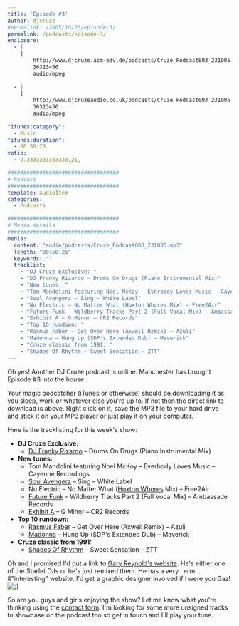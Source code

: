 ```yaml
---
title: 'Episode #3'
author: djcruze
#permalink: /2005/10/26/episode-3/
permalink: /podcasts/episode-3/
enclosure:
  - |
    |
        http://www.djcruze.acm-edv.de/podcasts/Cruze_Podcast003_231005.mp3
        36323456
        audio/mpeg
        
  - |
    |
        http://www.djcruzeaudio.co.uk/podcasts/Cruze_Podcast003_231005.mp3
        36323456
        audio/mpeg
        
"itunes:category":
  - Music
"itunes:duration":
  - 00:50:26
votio:
  - 9.3333333333333,21,

###################################
# Podcast
###################################
template: audioItem
categories:
  - Podcasts

###################################
# Media details
###################################
media:
  content: "audio/podcasts/Cruze_Podcast003_231005.mp3"
  length: "00:50:26"
  keywords: ""
  tracklist:
    - "DJ Cruze Exclusive: "
    - "DJ Franky Rizardo – Drums On Drugs (Piano Instrumental Mix)"
    - "New tunes: "
    - "Tom Mandolini featuring Noel McKoy – Everbody Loves Music – Cayenne Recordings"
    - "Soul Avengerz – Sing – White Label"
    - "Nu Electric – No Matter What (Hoxton Whores Mix) – Free2Air"
    - "Future Funk – Wildberry Tracks Part 2 (Full Vocal Mix) – Ambassade Records"
    - "Exhibit A – G Minor – CR2 Records"
    - "Top 10 rundown: "
    - "Rasmus Faber – Get Over Here (Axwell Remix) – Azuli"
    - "Madonna – Hung Up (SDP's Extended Dub) – Maverick"
    - "Cruze classic from 1991: "
    - "Shades Of Rhythm – Sweet Sensation – ZTT"
---
```

Oh yes! Another DJ Cruze podcast is online. Manchester has brought Episode #3 into the house:

Your magic podcatcher (iTunes or otherwise) should be downloading it as you sleep, work or whatever else you're up to. If not then the direct link to download is above. Right click on it, save the MP3 file to your hard drive and stick it on your MP3 player or just play it on your computer.

Here is the tracklisting for this week's show:

  * **DJ Cruze Exclusive:** 
      * [DJ Franky Rizardo][3] – Drums On Drugs (Piano Instrumental Mix)
  * **New tunes:** 
      * Tom Mandolini featuring Noel McKoy – Everbody Loves Music – Cayenne Recordings
      * [Soul Avengerz][4] – Sing – White Label
      * Nu Electric – No Matter What ([Hoxton Whores][5] Mix) – Free2Air
      * [Future Funk][6] – Wildberry Tracks Part 2 (Full Vocal Mix) – Ambassade Records
      * [Exhibit A][7] – G Minor – CR2 Records
  * **Top 10 rundown:** 
      * [Rasmus Faber][8] – Get Over Here (Axwell Remix) – Azuli
      * [Madonna][9] – Hung Up (SDP's Extended Dub) – Maverick
  * **Cruze classic from 1991:** 
      * [Shades Of Rhythm][10] – Sweet Sensation – ZTT

Oh and I promised I'd put a link to [Gary Reynold's website][11]. He's either one of the Starlet DJs or he's just remixed them. He has a very&#8230;erm&#8230; &"interesting" website. I'd get a graphic designer involved if I were you Gaz! <img src="http://www.djcruze.co.uk/cms/wp-includes/images/smilies/icon_wink.gif" alt=";)" class="wp-smiley" /> 

So are you guys and girls enjoying the show? Let me know what you're thinking using the [contact form][12]. I'm looking for some more unsigned tracks to showcase on the podcast too so get in touch and I'll play your tune.

 [1]: http://www.djcruzeaudio.co.uk/podcasts/Cruze_Podcast003_231005.mp3
 [2]: http://www.djcruze.co.uk/cms/podcasts/feed/rss2
 [3]: http://www.dj-franky.nl/
 [4]: http://www.soulavengerz.com/
 [5]: http://www.hoxtonwhores.com/
 [6]: http://www.future-funk.com/
 [7]: http://www.leecabrera.com/
 [8]: http://www.farplane.com/
 [9]: http://www.madonna.com/
 [10]: http://www.shadesofrhythm.co.uk/
 [11]: http://www.gazworld.com/
 [12]: http://www.djcruze.co.uk/cms/contact/